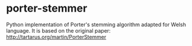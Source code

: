 porter-stemmer
==============
Python implementation of Porter's stemming algorithm adapted for Welsh language. It is based on the original paper:
http://tartarus.org/martin/PorterStemmer
